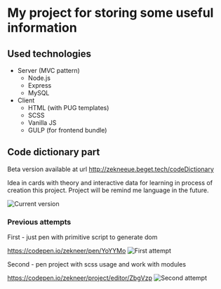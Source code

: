 # My project for storing some useful information

## Used technologies

- Server (MVC pattern)
  - Node.js
  - Express
  - MySQL
- Client
  - HTML (with PUG templates)
  - SCSS
  - Vanilla JS
  - GULP (for frontend bundle)

## Code dictionary part
Beta version available at url http://zekneeue.beget.tech/codeDictionary

Idea in cards with theory and interactive data for learning in process of creation this project. Project will be remind me language in the future.

![Current version](http://zekneer.ru/project.jpg)

### Previous attempts

First - just pen with primitive script to generate dom

https://codepen.io/zekneer/pen/YoYYMo
![First attempt](http://zekneer.ru/projectAtt1.jpg)

Second - pen project with scss usage and work with modules

https://codepen.io/zekneer/project/editor/ZbgVzp
![Second attempt](http://zekneer.ru/projectAtt2.jpg)
